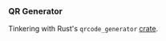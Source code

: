 ### QR Generator

Tinkering with Rust's `qrcode_generator` [crate](https://docs.rs/qrcode-generator/latest/qrcode_generator/).